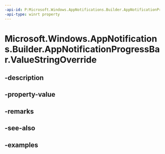 ```yaml
---
-api-id: P:Microsoft.Windows.AppNotifications.Builder.AppNotificationProgressBar.ValueStringOverride
-api-type: winrt property
---
```


# Microsoft.Windows.AppNotifications.Builder.AppNotificationProgressBar.ValueStringOverride

<!--
public string ValueStringOverride { get; set; }
-->


## -description

## -property-value

## -remarks

## -see-also

## -examples



